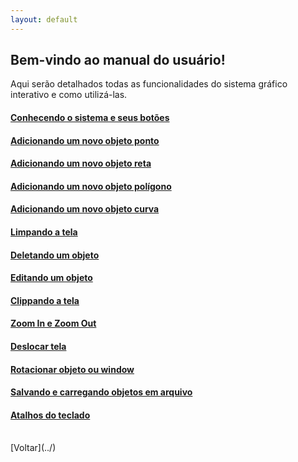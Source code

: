 ```yaml
---
layout: default
---
```


## Bem-vindo ao manual do usuário!

Aqui serão detalhados todas as funcionalidades do sistema gráfico interativo e como utilizá-las.


#### [Conhecendo o sistema e seus botões](./conhecendo-sistema)
#### [Adicionando um novo objeto ponto](./adc-ponto)
#### [Adicionando um novo objeto reta](./adc-reta)
#### [Adicionando um novo objeto polígono](./adc-poligono)
#### [Adicionando um novo objeto curva](./adc-curva)
#### [Limpando a tela](./limpando-tela)
#### [Deletando um objeto](./deletando-objeto)
#### [Editando um objeto](./editando-objeto)
#### [Clippando a tela](./clippando-tela)
#### [Zoom In e Zoom Out](./zoom-in-out)
#### [Deslocar tela](./deslocar-tela)
#### [Rotacionar objeto ou window](./rotacionar-obj-window)
#### [Salvando e carregando objetos em arquivo](./salvar-carregar-objeto)
#### [Atalhos do teclado](./atalhos-teclado)



<br>
[Voltar](../)
